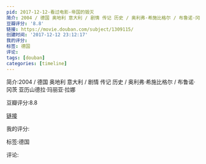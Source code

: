 ```yaml
---
pid: 2017-12-12-看过电影-帝国的毁灭
简介: 2004 / 德国 奥地利 意大利 / 剧情 传记 历史 / 奥利弗·希施比格尔 / 布鲁诺·冈茨 亚历山德拉·玛丽亚·拉娜
豆瓣评分: '8.8'
链接: https://movie.douban.com/subject/1309115/
创建时间: '2017-12-12 23:12:17'
我的评分:
标签: 德国
评论:
tags: [douban]
categories: [timeline]
---
```

简介:2004 / 德国 奥地利 意大利 / 剧情 传记 历史 / 奥利弗·希施比格尔 / 布鲁诺·冈茨 亚历山德拉·玛丽亚·拉娜

豆瓣评分:8.8

[链接](https://movie.douban.com/subject/1309115/)

我的评分:

标签:德国

评论:

